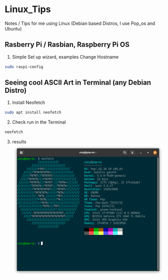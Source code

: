 # Linux_Tips
Notes / Tips for me using Linux (Debian based Distros, I use Pop_os and Ubuntu)


## Rasberry Pi / Rasbian, Raspberry Pi OS

1. Simple Set up wizard, examples Change Hostname

  ```BASH
  sudo raspi-config
  ```
## Seeing cool ASCII Art in Terminal (any Debian Distro)

1. Install Neofetch

```BASH
sudo apt install neofetch
```

2. Check run in the Terminal

```BASH
neofetch
```

3. results
![Ran Neofetch in Terminal](https://github.com/Coryf65/Linux_Tips/blob/main/_images/Screenshot%20from%202020-11-24%2023-32-47.png)
